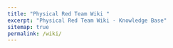 ```yaml
---
title: "Physical Red Team Wiki "
excerpt: "Physical Red Team Wiki - Knowledge Base"
sitemap: true
permalink: /wiki/
---
```

